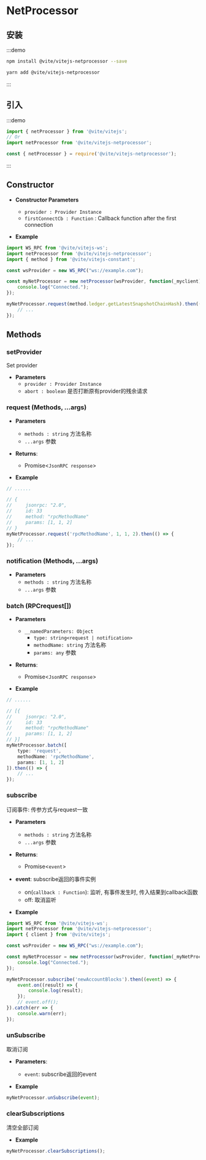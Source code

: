 # NetProcessor

## 安装

:::demo
```bash tab:npm
npm install @vite/vitejs-netprocessor --save
```

```bash tab:yarn
yarn add @vite/vitejs-netprocessor
```
:::

## 引入

:::demo
```javascript tab:ES6
import { netProcessor } from '@vite/vitejs';
// Or
import netProcessor from '@vite/vitejs-netprocessor';
```

```javascript tab:require
const { netProcessor } = require('@vite/vitejs-netprocessor');
```
:::

## Constructor

- **Constructor Parameters**
    * `provider : Provider Instance`
    * `firstConnectCb : Function` : Callback function after the first connection

- **Example**
```javascript
import WS_RPC from '@vite/vitejs-ws';
import netProcessor from '@vite/vitejs-netprocessor';
import { method } from '@vite/vitejs-constant';

const wsProvider = new WS_RPC("ws://example.com");

const myNetProcessor = new netProcessor(wsProvider, function(_myclient) {
    console.log("Connected.");
});

myNetProcessor.request(method.ledger.getLatestSnapshotChainHash).then(() => {
    // ...
});
```

## Methods

### setProvider
Set provider

- **Parameters**
    * `provider : Provider Instance`
    * `abort : boolean` 是否打断原有provider的残余请求

### request (Methods, ...args)

- **Parameters**
    * `methods : string` 方法名称
    * `...args` 参数

- **Returns**:
    * Promise<`JsonRPC response`>

- **Example**
```javascript
// ......

// {
//     jsonrpc: "2.0",
//     id: 33
//     method: "rpcMethodName"
//     params: [1, 1, 2]
// }
myNetProcessor.request('rpcMethodName', 1, 1, 2).then(() => {
    // ...
});
```

### notification (Methods, ...args)

- **Parameters**
    * `methods : string` 方法名称
    * `...args` 参数

### batch (RPCrequest[])

- **Parameters**
    * `__namedParameters: Object`
        - `type: string<request | notification>`
        - `methodName: string` 方法名称
        - `params: any` 参数

- **Returns**:
    * Promise<`JsonRPC response`>

- **Example**
```javascript
// ......

// [{
//     jsonrpc: "2.0",
//     id: 33
//     method: "rpcMethodName"
//     params: [1, 1, 2]
// }]
myNetProcessor.batch([
    type: 'request',
    methodName: 'rpcMethodName', 
    params: [1, 1, 2]
]).then(() => {
    // ...
});
```

### subscribe
订阅事件: 传参方式与request一致

- **Parameters**
    * `methods : string` 方法名称
    * `...args` 参数

- **Returns**:
    * Promise<`event`>

- **event**: subscribe返回的事件实例
    * on(`callback : Function`): 监听, 有事件发生时, 传入结果到callback函数
    * off: 取消监听

- **Example**
```javascript
import WS_RPC from '@vite/vitejs-ws';
import netProcessor from '@vite/vitejs-netprocessor';
import { client } from '@vite/vitejs';

const wsProvider = new WS_RPC("ws://example.com");

const myNetProcessor = new netProcessor(wsProvider, function(_myNetProcessor) {
    console.log("Connected.");
});

myNetProcessor.subscribe('newAccountBlocks').then((event) => {
    event.on((result) => {
        console.log(result);
    });
    // event.off();
}).catch(err => {
    console.warn(err);
});
```

### unSubscribe
取消订阅

- **Parameters**: 
  * `event`: subscribe返回的event

- **Example**
```javascript
myNetProcessor.unSubscribe(event);
```

### clearSubscriptions
清空全部订阅

- **Example**
```javascript
myNetProcessor.clearSubscriptions();
```